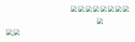 <p align="center">
  <img src="https://img.shields.io/badge/-Python-yellow?style=for-the-badge&logo=python"/>
  <img src="https://img.shields.io/badge/-Rust-orange?style=for-the-badge&logo=rust"/>
  <img src="https://img.shields.io/badge/-Selenium-grey?style=for-the-badge&logo=selenium"/>
  <img src="https://img.shields.io/badge/-MongoDB-green?style=for-the-badge&logo=mongodb"/>
  <img src="https://img.shields.io/badge/-VSCode-blue?style=for-the-badge&logo=visualstudiocode"/>
  <img src="https://img.shields.io/badge/-Markdown-0e99da?style=for-the-badge&logo=markdown"/>
  <img src="https://img.shields.io/badge/-GitHub-black?style=for-the-badge&logo=github"/>
  <img src="https://img.shields.io/badge/-Git-FFF?style=for-the-badge&logo=git"/>
  </p>

<p align="center">
  <tr>
    <td align="center" style="padding=0;width=50%;">
      <a href="https://github.com/Jupiee">
      <img src="https://github-readme-streak-stats.herokuapp.com?user=Jupiee&theme=tokyonight_duo&hide_border=true&ring=6b49ba&currStreakLabel=6b49ba&sideNums=9f9f9f&dates=979797&sideLabels=6b49ba&currStreakNum=9f9f9f&border=DD2727&stroke=00000000&background=00000000&fire=6b49ba" />
    </td>
  </tr>
</p>

<tr>
    <td align="center" style="padding=0;width=50%;">
      <a href="https://github.com/Jupiee">
      <img src="https://github-readme-stats.vercel.app/api/?username=Jupiee&title_color=6b49ba&text_color=9f9f9f&show_icons=true&bg_color=00000000&hide_border=true&icon_color=6b49ba&hide_title=true&count_private=true&include_all_commits=true&enable_animations=true" />
    </td>
      <td align="center" style="padding=0;width=50%;">
      <a href="https://github.com/Jupiee">
      <img src="https://github-readme-stats-one-bice.vercel.app/api/top-langs/?username=Jupiee&title_color=6b49ba&text_color=6b49ba&show_icons=true&bg_color=00000000&hide_border=true&icon_color=6b49ba&hide_title=true&count_private=true&enable_animations=true" />
    </td>
</tr>